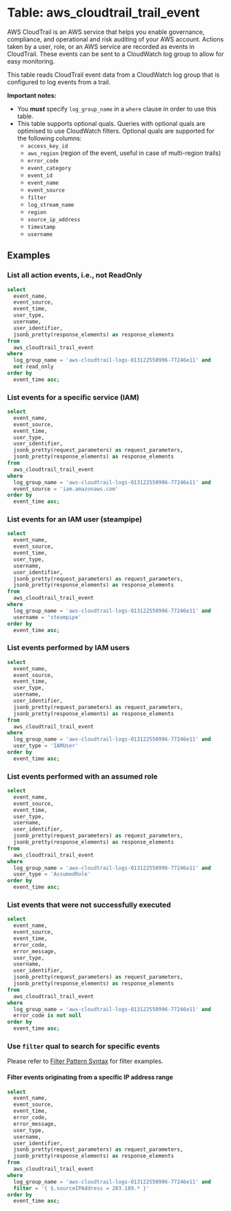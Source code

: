 # Table: aws_cloudtrail_trail_event

AWS CloudTrail is an AWS service that helps you enable governance, compliance, and operational and risk auditing of your AWS account. Actions taken by a user, role, or an AWS service are recorded as events in CloudTrail. These events can be sent to a CloudWatch log group to allow for easy monitoring.

This table reads CloudTrail event data from a CloudWatch log group that is configured to log events from a trail.

**Important notes:**

- You **_must_** specify `log_group_name` in a `where` clause in order to use this table.
- This table supports optional quals. Queries with optional quals are optimised to use CloudWatch filters. Optional quals are supported for the following columns:
  - `access_key_id`
  - `aws_region` (region of the event, useful in case of multi-region trails)
  - `error_code`
  - `event_category`
  - `event_id`
  - `event_name`
  - `event_source`
  - `filter`
  - `log_stream_name`
  - `region`
  - `source_ip_address`
  - `timestamp`
  - `username`

## Examples

### List all action events, i.e., not ReadOnly

```sql
select
  event_name,
  event_source,
  event_time,
  user_type,
  username,
  user_identifier,
  jsonb_pretty(response_elements) as response_elements
from
  aws_cloudtrail_trail_event
where
  log_group_name = 'aws-cloudtrail-logs-013122550996-77246e11' and
  not read_only
order by
  event_time asc;
```

### List events for a specific service (IAM)

```sql
select
  event_name,
  event_source,
  event_time,
  user_type,
  user_identifier,
  jsonb_pretty(request_parameters) as request_parameters,
  jsonb_pretty(response_elements) as response_elements
from
  aws_cloudtrail_trail_event
where
  log_group_name = 'aws-cloudtrail-logs-013122550996-77246e11' and
  event_source = 'iam.amazonaws.com'
order by
  event_time asc;
```

### List events for an IAM user (steampipe)

```sql
select
  event_name,
  event_source,
  event_time,
  user_type,
  username,
  user_identifier,
  jsonb_pretty(request_parameters) as request_parameters,
  jsonb_pretty(response_elements) as response_elements
from
  aws_cloudtrail_trail_event
where
  log_group_name = 'aws-cloudtrail-logs-013122550996-77246e11' and
  username = 'steampipe'
order by
  event_time asc;
```

### List events performed by IAM users

```sql
select
  event_name,
  event_source,
  event_time,
  user_type,
  username,
  user_identifier,
  jsonb_pretty(request_parameters) as request_parameters,
  jsonb_pretty(response_elements) as response_elements
from
  aws_cloudtrail_trail_event
where
  log_group_name = 'aws-cloudtrail-logs-013122550996-77246e11' and
  user_type = 'IAMUser'
order by
  event_time asc;
```

### List events performed with an assumed role

```sql
select
  event_name,
  event_source,
  event_time,
  user_type,
  username,
  user_identifier,
  jsonb_pretty(request_parameters) as request_parameters,
  jsonb_pretty(response_elements) as response_elements
from
  aws_cloudtrail_trail_event
where
  log_group_name = 'aws-cloudtrail-logs-013122550996-77246e11' and
  user_type = 'AssumedRole'
order by
  event_time asc;
```

### List events that were not successfully executed

```sql
select
  event_name,
  event_source,
  event_time,
  error_code,
  error_message,
  user_type,
  username,
  user_identifier,
  jsonb_pretty(request_parameters) as request_parameters,
  jsonb_pretty(response_elements) as response_elements
from
  aws_cloudtrail_trail_event
where
  log_group_name = 'aws-cloudtrail-logs-013122550996-77246e11' and
  error_code is not null
order by
  event_time asc;
```

### Use `filter` qual to search for specific events

Please refer to [Filter Pattern Syntax](https://docs.aws.amazon.com/AmazonCloudWatch/latest/logs/FilterAndPatternSyntax.html) for filter examples.

#### Filter events originating from a specific IP address range

```sql
select
  event_name,
  event_source,
  event_time,
  error_code,
  error_message,
  user_type,
  username,
  user_identifier,
  jsonb_pretty(request_parameters) as request_parameters,
  jsonb_pretty(response_elements) as response_elements
from
  aws_cloudtrail_trail_event
where
  log_group_name = 'aws-cloudtrail-logs-013122550996-77246e11' and
  filter = '{ $.sourceIPAddress = 203.189.* }'
order by
  event_time asc;
```
